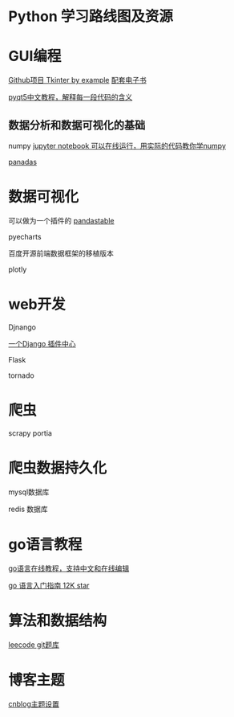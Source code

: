# Python 学习路线图及资源

# GUI编程

[Github项目 Tkinter by example]( https://github.com/Dvlv/Tkinter-By-Example)
[配套电子书](https://github.com/Dvlv/Tkinter-By-Example/blob/master/Tkinter-By-Example.pdf)




[pyqt5中文教程，解释每一段代码的含义](https://github.com/maicss/PyQt5-Chinese-tutorial)

## 数据分析和数据可视化的基础
numpy 
[jupyter notebook 可以在线运行，用实际的代码教你学numpy](https://github.com/rougier/numpy-100)


[panadas](http://pandas.org)

# 数据可视化

可以做为一个插件的
[pandastable](https://pandastable.readthedocs.io/en/latest/dataexplore.html)

pyecharts 

百度开源前端数据框架的移植版本 


plotly

# web开发

Djnango 

[一个Django 插件中心](https://djangopackages.org/)

Flask

tornado

# 爬虫

scrapy 
portia

# 爬虫数据持久化


mysql数据库

redis 数据库 

# go语言教程


[go语言在线教程，支持中文和在线编辑](https://tour.go-zh.org)

[go 语言入门指南 12K star](https://github.com/KingJem/the-way-to-go_ZH_CN)

# 算法和数据结构
[leecode git题库](https://github.com/search?utf8=%E2%9C%93&q=LeetCode+python&type=)

# 博客主题
[cnblog主题设置](https://github.com/search?q=cnblog%E4%B8%BB%E9%A2%98)
